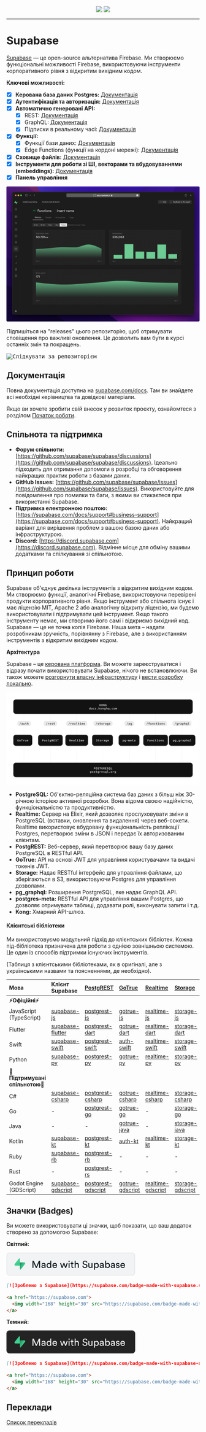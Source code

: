 <p align="center">
<img src="https://user-images.githubusercontent.com/8291514/213727234-cda046d6-28c6-491a-b284-b86c5cede25d.png#gh-light-mode-only">
<img src="https://user-images.githubusercontent.com/8291514/213727225-56186826-bee8-43b5-9b15-86e839d89393.png#gh-dark-mode-only">
</p>

---

# Supabase

[Supabase](https://supabase.com) — це open-source альтернатива Firebase. Ми створюємо функціональні можливості Firebase, використовуючи інструменти корпоративного рівня з відкритим вихідним кодом.

**Ключові можливості:**

- [x] **Керована база даних Postgres:** [Документація](https://supabase.com/docs/guides/database)
- [x] **Аутентифікація та авторизація:** [Документація](https://supabase.com/docs/guides/auth)
- [x] **Автоматично генеровані API:**
    - [x] REST: [Документація](https://supabase.com/docs/guides/api)
    - [x] GraphQL: [Документація](https://supabase.com/docs/guides/graphql)
    - [x] Підписки в реальному часі: [Документація](https://supabase.com/docs/guides/realtime)
- [x] **Функції:**
    - [x] Функції бази даних: [Документація](https://supabase.com/docs/guides/database/functions)
    - [x] Edge Functions (функції на кордоні мережі): [Документація](https://supabase.com/docs/guides/functions)
- [x] **Сховище файлів:** [Документація](https://supabase.com/docs/guides/storage)
- [x] **Інструменти для роботи зі ШІ, векторами та вбудовуваннями (embeddings):** [Документація](https://supabase.com/docs/guides/ai)
- [x] **Панель управління**

![Панель управління Supabase](https://raw.githubusercontent.com/supabase/supabase/master/apps/www/public/images/github/supabase-dashboard.png)

Підпишіться на "releases" цього репозиторію, щоб отримувати сповіщення про важливі оновлення. Це дозволить вам бути в курсі останніх змін та покращень.

<kbd><img src="https://raw.githubusercontent.com/supabase/supabase/d5f7f413ab356dc1a92075cb3cee4e40a957d5b1/web/static/watch-repo.gif" alt="Слідкувати за репозиторієм"/></kbd>

## Документація

Повна документація доступна на [supabase.com/docs](https://supabase.com/docs). Там ви знайдете всі необхідні керівництва та довідкові матеріали.

Якщо ви хочете зробити свій внесок у розвиток проєкту, ознайомтеся з розділом [Початок роботи](./../DEVELOPERS.md).

## Спільнота та підтримка

*   **Форум спільноти:** [https://github.com/supabase/supabase/discussions](https://github.com/supabase/supabase/discussions). Ідеально підходить для отримання допомоги в розробці та обговорення найкращих практик роботи з базами даних.
*   **GitHub Issues:** [https://github.com/supabase/supabase/issues](https://github.com/supabase/supabase/issues). Використовуйте для повідомлення про помилки та баги, з якими ви стикаєтеся при використанні Supabase.
*   **Підтримка електронною поштою:** [https://supabase.com/docs/support#business-support](https://supabase.com/docs/support#business-support). Найкращий варіант для вирішення проблем з вашою базою даних або інфраструктурою.
*   **Discord:** [https://discord.supabase.com](https://discord.supabase.com). Відмінне місце для обміну вашими додатками та спілкування зі спільнотою.

## Принцип роботи

Supabase об'єднує декілька інструментів з відкритим вихідним кодом. Ми створюємо функції, аналогічні Firebase, використовуючи перевірені продукти корпоративного рівня. Якщо інструмент або спільнота існує і має ліцензію MIT, Apache 2 або аналогічну відкриту ліцензію, ми будемо використовувати і підтримувати цей інструмент. Якщо такого інструменту немає, ми створимо його самі і відкриємо вихідний код. Supabase — це не точна копія Firebase. Наша мета – надати розробникам зручність, порівнянну з Firebase, але з використанням інструментів з відкритим вихідним кодом.

**Архітектура**

Supabase – це [керована платформа](https://supabase.com/dashboard). Ви можете зареєструватися і відразу почати використовувати Supabase, нічого не встановлюючи. Ви також можете [розгорнути власну інфраструктуру](https://supabase.com/docs/guides/hosting/overview) і [вести розробку локально](https://supabase.com/docs/guides/local-development).

![Архітектура](./../apps/docs/public/img/supabase-architecture.svg)

*   **PostgreSQL:** Об'єктно-реляційна система баз даних з більш ніж 30-річною історією активної розробки. Вона відома своєю надійністю, функціональністю та продуктивністю.
*   **Realtime:** Сервер на Elixir, який дозволяє прослуховувати зміни в PostgreSQL (вставки, оновлення та видалення) через веб-сокети. Realtime використовує вбудовану функціональність реплікації Postgres, перетворює зміни в JSON і передає їх авторизованим клієнтам.
*   **PostgREST:** Веб-сервер, який перетворює вашу базу даних PostgreSQL в RESTful API.
*   **GoTrue:** API на основі JWT для управління користувачами та видачі токенів JWT.
*   **Storage:** Надає RESTful інтерфейс для управління файлами, що зберігаються в S3, використовуючи Postgres для управління дозволами.
*   **pg_graphql:** Розширення PostgreSQL, яке надає GraphQL API.
*   **postgres-meta:** RESTful API для управління вашим Postgres, що дозволяє отримувати таблиці, додавати ролі, виконувати запити і т.д.
*   **Kong:** Хмарний API-шлюз.

#### Клієнтські бібліотеки

Ми використовуємо модульний підхід до клієнтських бібліотек. Кожна під-бібліотека призначена для роботи з однією зовнішньою системою. Це один із способів підтримки існуючих інструментів.

(Таблиця з клієнтськими бібліотеками, як в оригіналі, але з українськими назвами та поясненнями, де необхідно).

| Мова                       | Клієнт Supabase                                                     | [PostgREST](https://www.postgresql.org/)                                                                         | [GoTrue](https://github.com/supabase/gotrue)                                                                                | [Realtime](https://github.com/supabase/realtime)                                                                              | [Storage](https://github.com/supabase/storage-api)                                                                                 | Functions                                                                               |
| :-------------------------- | :------------------------------------------------------------------ | :-------------------------------------------------------------------------------- | :------------------------------------------------------------------------------------ | :----------------------------------------------------------------------------------- | :-------------------------------------------------------------------------------------- | :----------------------------------------------------------------------------------- |
| **⚡️Офіційні⚡️**      |                                                                     |                                                                                   |                                                                                      |                                                                                     |                                                                                        |                                                                                      |
| JavaScript (TypeScript)     | [supabase-js](https://github.com/supabase/supabase-js)               | [postgrest-js](https://github.com/supabase/postgrest-js)                             | [gotrue-js](https://github.com/supabase/gotrue-js)                                     | [realtime-js](https://github.com/supabase/realtime-js)                                 | [storage-js](https://github.com/supabase/storage-js)                                   | [functions-js](https://github.com/supabase/functions-js)                             |
| Flutter                     | [supabase-flutter](https://github.com/supabase/supabase-flutter)     | [postgrest-dart](https://github.com/supabase/postgrest-dart)                         | [gotrue-dart](https://github.com/supabase/gotrue-dart)                                 | [realtime-dart](https://github.com/supabase/realtime-dart)                             | [storage-dart](https://github.com/supabase/storage-dart)                               | [functions-dart](https://github.com/supabase/functions-dart)                         |
| Swift                      | [supabase-swift](https://github.com/supabase/supabase-swift)          | [postgrest-swift](https://github.com/supabase/supabase-swift/tree/main/Sources/PostgREST) | [auth-swift](https://github.com/supabase/supabase-swift/tree/main/Sources/Auth)     | [realtime-swift](https://github.com/supabase/supabase-swift/tree/main/Sources/Realtime) | [storage-swift](https://github.com/supabase/supabase-swift/tree/main/Sources/Storage) | [functions-swift](https://github.com/supabase/supabase-swift/tree/main/Sources/Functions) |
| Python                      | [supabase-py](https://github.com/supabase/supabase-py)               | [postgrest-py](https://github.com/supabase/postgrest-py)                             | [gotrue-py](https://github.com/supabase/gotrue-py)                                     | [realtime-py](https://github.com/supabase/realtime-py)                                 | [storage-py](https://github.com/supabase/storage-py)                                   | [functions-py](https://github.com/supabase/functions-py)                             |
| **💚Підтримувані спільнотою💚** |                                                                     |                                                                                   |                                                                                      |                                                                                     |                                                                                        |                                                                                      |
| C#                          | [supabase-csharp](https://github.com/supabase-community/supabase-csharp) | [postgrest-csharp](https://github.com/supabase-community/postgrest-csharp)           | [gotrue-csharp](https://github.com/supabase-community/gotrue-csharp)                 | [realtime-csharp](https://github.com/supabase-community/realtime-csharp)             | [storage-csharp](https://github.com/supabase-community/storage-csharp)                 | [functions-csharp](https://github.com/supabase-community/functions-csharp)           |
| Go                          | -                                                                   | [postgrest-go](https://github.com/supabase-community/postgrest-go)                     | [gotrue-go](https://github.com/supabase-community/gotrue-go)                           | -                                                                                   | [storage-go](https://github.com/supabase-community/storage-go)                       | [functions-go](https://github.com/supabase-community/functions-go)                   |
| Java                        | -                                                                   | -                                                                                   | [gotrue-java](https://github.com/supabase-community/gotrue-java)                       | -                                                                                   | [storage-java](https://github.com/supabase-community/storage-java)                   | -                                                                                   |
| Kotlin                      | [supabase-kt](https://github.com/supabase-community/supabase-kt)       | [postgrest-kt](https://github.com/supabase-community/supabase-kt/tree/master/Postgrest) | [auth-kt](https://github.com/supabase-community/supabase-kt/tree/master/Auth)         | [realtime-kt](https://github.com/supabase-community/supabase-kt/tree/master/Realtime)   | [storage-kt](https://github.com/supabase-community/supabase-kt/tree/master/Storage)   | [functions-kt](https://github.com/supabase-community/supabase-kt/tree/master/Functions) |
| Ruby                      | [supabase-rb](https://github.com/supabase-community/supabase-rb)      |      [postgrest-rb](https://github.com/supabase-community/postgrest-rb)                                                                             |    -                                                                                  |        -                                                                            |     -                                                                                 |          -                                                                          |
| Rust                      |      -                                                                 |       [postgrest-rs](https://github.com/supabase-community/postgrest-rs)                                                                            |      -                                                                                 |       -                                                                             |       -                                                                                |         -                                                                           |
| Godot Engine (GDScript)      |   [supabase-gdscript](https://github.com/supabase-community/godot-engine.supabase)                                                                  |        [postgrest-gdscript](https://github.com/supabase-community/postgrest-gdscript)                                                                            |        [gotrue-gdscript](https://github.com/supabase-community/gotrue-gdscript)                                                                                |    [realtime-gdscript](https://github.com/supabase-community/realtime-gdscript)                                                                                  |         [storage-gdscript](https://github.com/supabase-community/storage-gdscript)                                                                                 |  [functions-gdscript](https://github.com/supabase-community/functions-gdscript)                                                                                       |

## Значки (Badges)

Ви можете використовувати ці значки, щоб показати, що ваш додаток створено за допомогою Supabase:

**Світлий:**

![Зроблено з Supabase](./../apps/www/public/badge-made-with-supabase.svg)

```md
[![Зроблено з Supabase](https://supabase.com/badge-made-with-supabase.svg)](https://supabase.com)
```

```html
<a href="https://supabase.com">
  <img width="168" height="30" src="https://supabase.com/badge-made-with-supabase.svg" alt="Зроблено з Supabase" />
</a>
```

**Темний:**

![Зроблено з Supabase (темна версія)](./../apps/www/public/badge-made-with-supabase-dark.svg)

```md
[![Зроблено з Supabase](https://supabase.com/badge-made-with-supabase-dark.svg)](https://supabase.com)
```

```html
<a href="https://supabase.com">
  <img width="168" height="30" src="https://supabase.com/badge-made-with-supabase-dark.svg" alt="Зроблено з Supabase" />
</a>
```

## Переклади

[Список перекладів](./languages.md)
